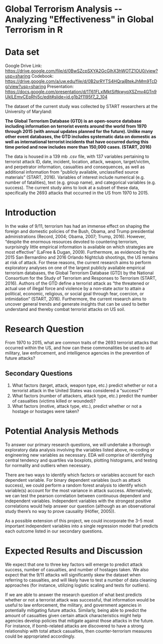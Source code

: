 # Global Terrorism Analysis -- Analyzing "Effectiveness" in Global Terrorism in R

# Data set

Google Drive Link: https://drive.google.com/file/d/0BwSZcpSXYA2GcGlhX3hWOTZ1OU0/view?usp=sharing
Codebook: https://drive.google.com/a/uw.edu/file/d/0B2srRYTS4HQrajBtekJhMm9TcDg/view?usp=sharing
Presentation: https://docs.google.com/presentation/d/1T61FLxIMktSiftkwyqXSZmv4GTn9UkILEmvCEpRhj5c/edit#slide=id.g1b2f1195f7_2_104

The dataset of the current study was collected by START researchers at the University of Maryland:

__The Global Terrorism Database (GTD) is an open-source database including information on terrorist events around the world from 1970 through 2015 (with annual updates planned for the future). Unlike many other event databases, the GTD includes systematic data on domestic as well as international terrorist incidents that have occurred during this time period and now includes more than 150,000 cases. (START, 2016)__

The data is housed in a 139 mb .csv file, with 137 variables pertaining to terrorist attack ID, date, incident, location, attack, weapon, target/victim, and perpetrator information, casualties and consequences, as well as additional information from “publicly available, unclassified source materials” (START, 2016). Variables of interest include numerical (e.g. number of fatalities), text (e.g. group name), and categorical variables (e.g. success). The current study aims to look at a subset of these data, specifically the 2693 attacks that occurred in the US from 1970 to 2015. 
   
  
# Introduction

In the wake of 9/11, terrorism has had an immense effect on shaping the foreign and domestic policies of the Bush, Obama, and Trump presidential administrations (Record, 2004; Obama, 2007; Trump, 2016). However, “despite the enormous resources devoted to countering terrorism, surprisingly little empirical information is available on which strategies are most effective” (LaFree & Dugan, 2009). Furthermore, as evidenced by the 2015 San Bernardino and 2016 Orlando Nightclub shootings, the US remains at risk of attack. For these reasons, the current research aims to perform exploratory analyses on one of the largest publicly available empirical terrorism databases, the Global Terrorism Database (GTD) by the National Consortium for the Study of Terrorism and Responses to Terrorism (START, 2016). Authors of the GTD define a terrorist attack as “the threatened or actual use of illegal force and violence by a non‐state actor to attain a political, economic, religious, or social goal through fear, coercion, or intimidation” (START, 2016). Furthermore, the current research aims to uncover general trends and generate insights that can be used to better understand and thereby combat terrorist attacks on US soil.	

# Research Question

From 1970 to 2015, what are common traits of the 2693 terrorist attacks that occurred within the US, and how can these commonalities be used to aid military, law enforcement, and intelligence agencies in the prevention of future attacks?

## Secondary Questions

1. What factors (target, attack, weapon type, etc.) predict whether or not a terrorist attack in the United States was considered a “success”?
2. What factors (number of attackers, attack type, etc.) predict the number of casualties (victims killed or wounded)?
3. What factors (motive, attack type, etc.), predict whether or not a hostage or hostages were taken?

# Potential Analysis Methods

To answer our primary research questions, we will undertake a thorough exploratory data analysis involving the variables listed above, re-coding or engineering new variables as necessary. EDA will comprise of identifying central tendency and quartiles via boxplots, plotting histograms, and testing for normality and outliers when necessary.

There are two ways to identify which factors or variables account for each dependent variable. For binary dependent variables (such as attack success), we could perform a random forest analysis to identify which variable(s) account for the most variance in attack success. Alternatively, we can test the pearson correlation between continuous dependent and independent variables. Independent variables with the strongest positive correlations would help answer our question (although as an observational study there’s no way to prove causality (Höfler, 2005)).

As a possible extension of this project, we could incorporate the 3-5 most important independent variables into a single regression model that predicts each outcome listed in our secondary questions.

# Expected Results and Discussion

We expect that one to three key factors will emerge to predict attack success, number of casualties, and number of hostages taken. We also expect that the 9/11 attacks will significantly skew the dataset when referring to casualties, and will likely have to test a number of data cleaning approaches (for instance, utilizing logistic scaling and tests for outliers).

If we are able to answer the research question of what best predicts whether or not a terrorist attack was successful, that information would be useful to law enforcement, the military, and government agencies in potentially mitigating future attacks. Similarly, being able to predict the amount of casualties given certain attack characteristics might help agencies develop policies that mitigate against those attacks in the future. For instance, if bomb-related attacks are discovered to have a strong relationship with total attack casualties, then counter-terrorism measures could be appropriated accordingly.
